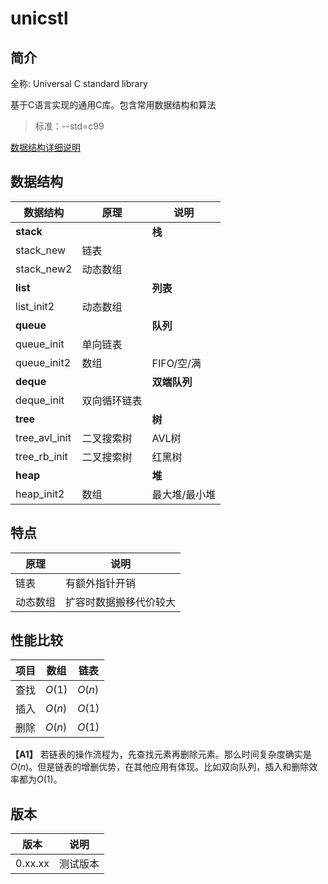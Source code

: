 # unicstl

## 简介
全称: Universal C standard library

基于C语言实现的通用C库。包含常用数据结构和算法

> 标准：--std=c99

[数据结构详细说明](http://wenjianfeng.top)

## 数据结构
|数据结构 | 原理 |说明 |
|---|---|---|
| **stack**   | | **栈** |
| stack_new  | 链表 | |
| stack_new2 | 动态数组 | |
| **list**   | | **列表**
| list_init2  | 动态数组 | |
| **queue**   | | **队列**
| queue_init  | 单向链表 | |
| queue_init2 | 数组 | FIFO/空/满 |
| **deque**   | |**双端队列** |
| deque_init  | 双向循环链表 | |
| **tree**    | |**树** |
| tree_avl_init | 二叉搜索树 | AVL树 |
| tree_rb_init  | 二叉搜索树 | 红黑树 |
| **heap**    | |**堆** |
| heap_init2   | 数组 | 最大堆/最小堆 |

## 特点
| 原理 | 说明 |
| --- | --- |
| 链表 | 有额外指针开销 |
| 动态数组 | 扩容时数据搬移代价较大 |


## 性能比较
|项目| 数组| 链表|
|---|---|---|
|查找| $O(1)$ | $O(n)$ |
|插入| $O(n)$ | $O(1)$ |
|删除| $O(n)$ | $O(1)$ |

**【A1】** 若链表的操作流程为，先查找元素再删除元素。那么时间复杂度确实是$O(n)$。但是链表的增删优势，在其他应用有体现。比如双向队列，插入和删除效率都为$O(1)$。


## 版本
| 版本 | 说明 |
|:----:|:----:|
| 0.xx.xx  | 测试版本 |

